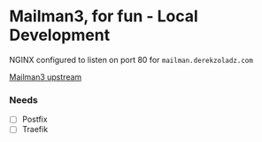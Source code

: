 Mailman3, for fun - Local Development
=====================================
NGINX configured to listen on port 80 for `mailman.derekzoladz.com`

[Mailman3 upstream](https://github.com/maxking/docker-mailman)

### Needs
- [ ] Postfix 
- [ ] Traefik
